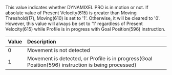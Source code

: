 This value indicates whether DYNAMIXEL PRO is in motion or not. If absolute value of Present Velocity(615) is greater than Moving Threshold(17), Moving(610) is set to '1'. Otherwise, it will be cleared to '0'. However, this value will always be set to '1' regardless of Present Velocity(615) while Profile is in progress with Goal Position(596) instruction.

| Value | Description     |
| :------------- | :------------- |
| 0 | Movement is not detected |
| 1 | Movement is detected, or Profile is in progress(Goal Position(596) instruction is being processed) |
